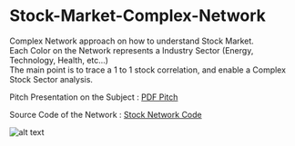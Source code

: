 # Stock-Market-Complex-Network
Complex Network approach on how to understand Stock Market.<br>
Each Color on the Network represents a Industry Sector (Energy, Technology, Health, etc...)<br>
The main point is to trace a 1 to 1 stock correlation, and enable a Complex Stock Sector analysis.


Pitch Presentation on the Subject : [PDF Pitch](https://github.com/brunoRenzo6/Stock-Market-Complex-Network/blob/main/COMPLEX%20NETWORKS%20APLLIED%20TO%20THE%20STOCK%20MARKET.pdf "DF Pitch")

Source Code of the Network : [Stock Network Code](https://github.com/brunoRenzo6/Stock-Market-Complex-Network/blob/main/Complex%20Networks-GitHubCode.ipynb "Stock Network Code")


![alt text](https://github.com/brunoRenzo6/Stock-Market-Network/blob/main/sectorCorrelation.png "sectorCorrelation.png")
